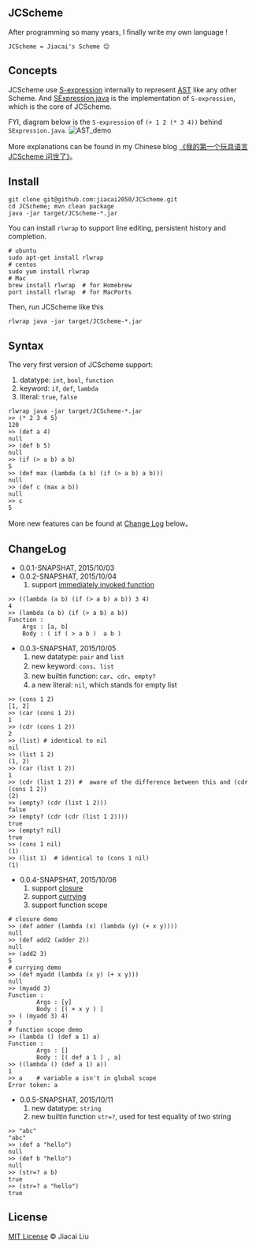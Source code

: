 ## JCScheme

After programming so many years, I finally write my own language !

```
JCScheme = Jiacai's Scheme 😊
```
## Concepts

JCScheme use [S-expression](https://en.wikipedia.org/wiki/S-expression) internally to represent [AST](https://en.wikipedia.org/wiki/Abstract_syntax_tree) like any other Scheme. And [SExpression.java](src/main/java/net/liujiacai/jcscheme/SExpression.java) is the implementation of `S-expression`, which is the core of JCScheme.
   
FYI, diagram below is the `S-expression` of `(+ 1 2 (* 3 4))` behind `SExpression.java`.
![AST_demo](https://img.alicdn.com/imgextra/i3/581166664/TB2OftZfVXXXXbTXpXXXXXXXXXX_!!581166664.png)

More explanations can be found in my Chinese blog [《我的第一个玩具语言 JCScheme 问世了》](http://liujiacai.net/blog/2015/10/03/first-toy-scheme/)。


## Install
```shell
git clone git@github.com:jiacai2050/JCScheme.git
cd JCScheme; mvn clean package
java -jar target/JCScheme-*.jar
```

You can install `rlwrap` to support line editing, persistent history and completion.
```shell
# ubuntu
sudo apt-get install rlwrap
# centos 
sudo yum install rlwrap
# Mac
brew install rlwrap  # for Homebrew
port install rlwrap  # for MacPorts
```
Then, run JCScheme like this
```shell
rlwrap java -jar target/JCScheme-*.jar
```

## Syntax 

The very first version of JCScheme support:

1. datatype: `int`, `bool`, `function`
2. keyword: `if`, `def`, `lambda`
3. literal: `true`, `false`

```shell
rlwrap java -jar target/JCScheme-*.jar
>> (* 2 3 4 5)
120
>> (def a 4)
null
>> (def b 5)
null
>> (if (> a b) a b)
5
>> (def max (lambda (a b) (if (> a b) a b)))
null
>> (def c (max a b))
null
>> c
5
```
More new features can be found at [Change Log](#changelog) below。

## ChangeLog

- 0.0.1-SNAPSHAT, 2015/10/03
- 0.0.2-SNAPSHAT, 2015/10/04
  1. support [immediately invoked function](https://en.wikipedia.org/wiki/Immediately-invoked_function_expression)
```
>> ((lambda (a b) (if (> a b) a b)) 3 4)
4
>> (lambda (a b) (if (> a b) a b))
Function :
	Args : [a, b]
	Body : ( if ( > a b )  a b )
```
- 0.0.3-SNAPSHAT, 2015/10/05 
  1. new datatype: `pair` and `list`
  2. new keyword: `cons`、`list`
  3. new builtin function: `car`、`cdr`、`empty?`
  4. a new literal: `nil`, which stands for empty list
```
>> (cons 1 2)
[1, 2]
>> (car (cons 1 2))
1
>> (cdr (cons 1 2))
2
>> (list) # identical to nil
nil   
>> (list 1 2)
(1, 2)
>> (car (list 1 2))
1
>> (cdr (list 1 2)) #  aware of the difference between this and (cdr (cons 1 2))
(2)
>> (empty? (cdr (list 1 2)))
false
>> (empty? (cdr (cdr (list 1 2))))
true
>> (empty? nil)
true
>> (cons 1 nil)
(1)
>> (list 1)  # identical to (cons 1 nil)
(1)
```
- 0.0.4-SNAPSHAT, 2015/10/06
  1. support [closure](https://en.wikipedia.org/wiki/Closure_%28computer_programming%29) 
  1. support [currying](https://en.wikipedia.org/wiki/Currying)
  2. support function scope
```shell
# closure demo
>> (def adder (lambda (x) (lambda (y) (+ x y))))
null
>> (def add2 (adder 2))
null
>> (add2 3)
5
# currying demo
>> (def myadd (lambda (x y) (+ x y)))
null
>> (myadd 3)
Function :
        Args : [y]
        Body : [( + x y ) ]
>> ( (myadd 3) 4)
7
# function scope demo
>> (lambda () (def a 1) a)
Function :
        Args : []
        Body : [( def a 1 ) , a]
>> ((lambda () (def a 1) a))
1
>> a    # variable a isn't in global scope
Error token: a
```  
- 0.0.5-SNAPSHAT, 2015/10/11
  1. new datatype: `string`
  1. new builtin function `str=?`, used for test equality of two string
```shell
>> "abc"
"abc"
>> (def a "hello")
null
>> (def b "hello")
null
>> (str=? a b)
true
>> (str=? a "hello")
true
```  
  
## License
[MIT License](http://liujiacai.net/license/MIT.html?year=2015) © Jiacai Liu
